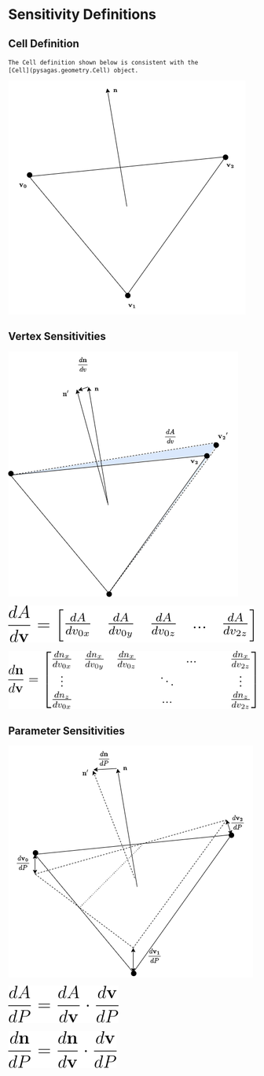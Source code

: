 # Sensitivity Definitions

## Cell Definition

```{seealso}
The Cell definition shown below is consistent with the
[Cell](pysagas.geometry.Cell) object.
```

![Nominal Cell definition](../_static/nominal_tri.png)



## Vertex Sensitivities

![Vertex Sensitivity](../_static/d_dv.png)

![Area-Vertex Sensitivity](../_static/eq_dAdv.svg)

![Normal-Vertex Sensitivity](../_static/eq_dndv.svg)



## Parameter Sensitivities

![Parameter Sensitivities](../_static/d_dP.png)

![Area-Parameter Sensitivity](../_static/eq_dAdP.svg)

![Normal-Parameter Sensitivity](../_static/eq_dndP.svg)




